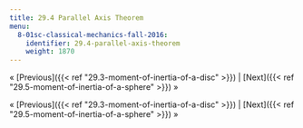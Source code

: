 ```yaml
---
title: 29.4 Parallel Axis Theorem
menu:
  8-01sc-classical-mechanics-fall-2016:
    identifier: 29.4-parallel-axis-theorem
    weight: 1870
---
```

« [Previous]({{< ref "29.3-moment-of-inertia-of-a-disc" >}}) | [Next]({{< ref "29.5-moment-of-inertia-of-a-sphere" >}}) »

« [Previous]({{< ref "29.3-moment-of-inertia-of-a-disc" >}}) | [Next]({{< ref "29.5-moment-of-inertia-of-a-sphere" >}}) »